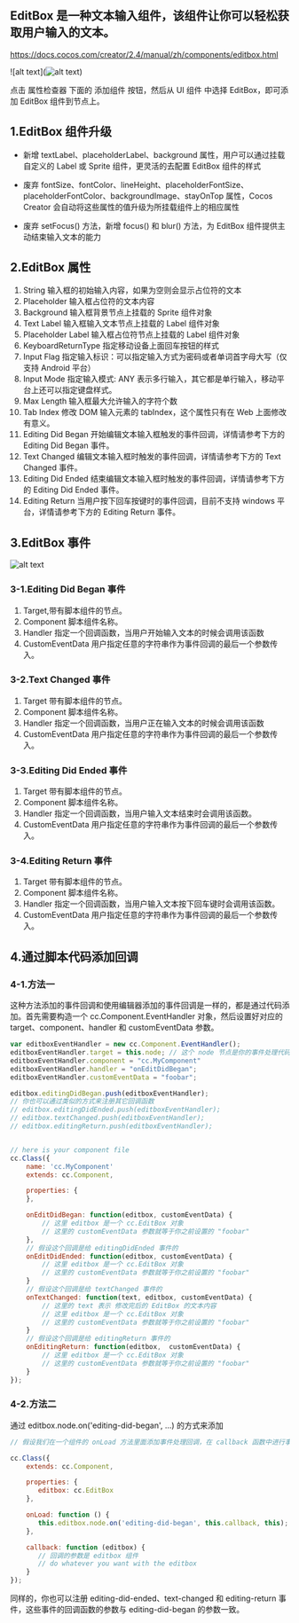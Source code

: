 ## EditBox 是一种文本输入组件，该组件让你可以轻松获取用户输入的文本。
https://docs.cocos.com/creator/2.4/manual/zh/components/editbox.html

![alt text](![alt text](image.png))

点击 属性检查器 下面的 添加组件 按钮，然后从 UI 组件 中选择 EditBox，即可添加 EditBox 组件到节点上。

## 1.EditBox 组件升级
- 新增 textLabel、placeholderLabel、background 属性，用户可以通过挂载自定义的 Label 或 Sprite 组件，更灵活的去配置 EditBox 组件的样式

- 废弃 fontSize、fontColor、lineHeight、placeholderFontSize、placeholderFontColor、backgroundImage、stayOnTop 属性，Cocos Creator 会自动将这些属性的值升级为所挂载组件上的相应属性

- 废弃 setFocus() 方法，新增 focus() 和 blur() 方法，为 EditBox 组件提供主动结束输入文本的能力

## 2.EditBox 属性
1. String	输入框的初始输入内容，如果为空则会显示占位符的文本
2. Placeholder 输入框占位符的文本内容
3. Background	输入框背景节点上挂载的 Sprite 组件对象
4. Text Label	输入框输入文本节点上挂载的 Label 组件对象
5. Placeholder Label	输入框占位符节点上挂载的 Label 组件对象
6. KeyboardReturnType	指定移动设备上面回车按钮的样式
7. Input Flag	指定输入标识：可以指定输入方式为密码或者单词首字母大写（仅支持 Android 平台）
8. Input Mode	指定输入模式: ANY 表示多行输入，其它都是单行输入，移动平台上还可以指定键盘样式。
9. Max Length	输入框最大允许输入的字符个数
10. Tab Index	修改 DOM 输入元素的 tabIndex，这个属性只有在 Web 上面修改有意义。
11. Editing Did Began	开始编辑文本输入框触发的事件回调，详情请参考下方的 Editing Did Began 事件。
12. Text Changed	编辑文本输入框时触发的事件回调，详情请参考下方的 Text Changed 事件。
13. Editing Did Ended	结束编辑文本输入框时触发的事件回调，详情请参考下方的 Editing Did Ended 事件。
14. Editing Return	当用户按下回车按键时的事件回调，目前不支持 windows 平台，详情请参考下方的 Editing Return 事件。

## 3.EditBox 事件
![alt text](https://docs.cocos.com/creator/2.4/manual/assets/editbox-event.B9iaPquh.png)

### 3-1.Editing Did Began 事件
1. Target,带有脚本组件的节点。
2. Component	脚本组件名称。
3. Handler	指定一个回调函数，当用户开始输入文本的时候会调用该函数
4. CustomEventData	用户指定任意的字符串作为事件回调的最后一个参数传入。

### 3-2.Text Changed 事件
1. Target  带有脚本组件的节点。
2. Component 脚本组件名称。
3. Handler 指定一个回调函数，当用户正在输入文本的时候会调用该函数
4. CustomEventData 用户指定任意的字符串作为事件回调的最后一个参数传入。

### 3-3.Editing Did Ended 事件
1. Target 带有脚本组件的节点。
2. Component 脚本组件名称。
3. Handler	指定一个回调函数，当用户输入文本结束时会调用该函数。
4. CustomEventData	用户指定任意的字符串作为事件回调的最后一个参数传入。

### 3-4.Editing Return 事件
1. Target 带有脚本组件的节点。
2. Component	脚本组件名称。
3. Handler 指定一个回调函数，当用户输入文本按下回车键时会调用该函数。
4. CustomEventData 用户指定任意的字符串作为事件回调的最后一个参数传入。


## 4.通过脚本代码添加回调
### 4-1.方法一
这种方法添加的事件回调和使用编辑器添加的事件回调是一样的，都是通过代码添加。首先需要构造一个 cc.Component.EventHandler 对象，然后设置好对应的 target、component、handler 和 customEventData 参数。
```js
var editboxEventHandler = new cc.Component.EventHandler();
editboxEventHandler.target = this.node; // 这个 node 节点是你的事件处理代码组件所属的节点
editboxEventHandler.component = "cc.MyComponent"
editboxEventHandler.handler = "onEditDidBegan";
editboxEventHandler.customEventData = "foobar";

editbox.editingDidBegan.push(editboxEventHandler);
// 你也可以通过类似的方式来注册其它回调函数
// editbox.editingDidEnded.push(editboxEventHandler);
// editbox.textChanged.push(editboxEventHandler);
// editbox.editingReturn.push(editboxEventHandler);


// here is your component file
cc.Class({
    name: 'cc.MyComponent'
    extends: cc.Component,

    properties: {
    },

    onEditDidBegan: function(editbox, customEventData) {
        // 这里 editbox 是一个 cc.EditBox 对象
        // 这里的 customEventData 参数就等于你之前设置的 "foobar"
    },
    // 假设这个回调是给 editingDidEnded 事件的
    onEditDidEnded: function(editbox, customEventData) {
        // 这里 editbox 是一个 cc.EditBox 对象
        // 这里的 customEventData 参数就等于你之前设置的 "foobar"
    }
    // 假设这个回调是给 textChanged 事件的
    onTextChanged: function(text, editbox, customEventData) {
        // 这里的 text 表示 修改完后的 EditBox 的文本内容
        // 这里 editbox 是一个 cc.EditBox 对象
        // 这里的 customEventData 参数就等于你之前设置的 "foobar"
    }
    // 假设这个回调是给 editingReturn 事件的
    onEditingReturn: function(editbox,  customEventData) {
        // 这里 editbox 是一个 cc.EditBox 对象
        // 这里的 customEventData 参数就等于你之前设置的 "foobar"
    }
});
```

### 4-2.方法二
通过 editbox.node.on('editing-did-began', ...) 的方式来添加
```js
// 假设我们在一个组件的 onLoad 方法里面添加事件处理回调，在 callback 函数中进行事件处理:

cc.Class({
    extends: cc.Component,

    properties: {
       editbox: cc.EditBox
    },

    onLoad: function () {
       this.editbox.node.on('editing-did-began', this.callback, this);
    },

    callback: function (editbox) {
       // 回调的参数是 editbox 组件
       // do whatever you want with the editbox
    }
});
```

同样的，你也可以注册 editing-did-ended、text-changed 和 editing-return 事件，这些事件的回调函数的参数与 editing-did-began 的参数一致。
